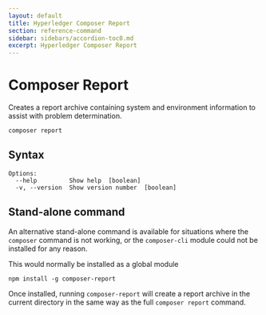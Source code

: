 ```yaml
---
layout: default
title: Hyperledger Composer Report
section: reference-command
sidebar: sidebars/accordion-toc0.md
excerpt: Hyperledger Composer Report
---
```


# Composer Report

Creates a report archive containing system and environment information to assist with problem determination.

```
composer report
```

## Syntax

```
Options:
  --help         Show help  [boolean]
  -v, --version  Show version number  [boolean]
```

## Stand-alone command

An alternative stand-alone command is available for situations where the `composer` command is not working, or the `composer-cli` module could not be installed for any reason.

This would normally be installed as a global module

```
npm install -g composer-report
```

Once installed, running `composer-report` will create a report archive in the current directory in the same way as the full `composer report` command.
